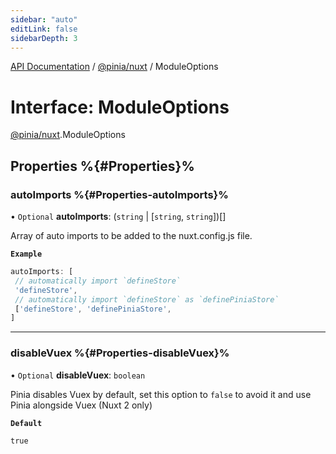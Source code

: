 ```yaml
---
sidebar: "auto"
editLink: false
sidebarDepth: 3
---
```


[API Documentation](../index.md) / [@pinia/nuxt](../modules/pinia_nuxt.md) / ModuleOptions

# Interface: ModuleOptions

[@pinia/nuxt](../modules/pinia_nuxt.md).ModuleOptions

## Properties %{#Properties}%

### autoImports %{#Properties-autoImports}%

• `Optional` **autoImports**: (`string` \| [`string`, `string`])[]

Array of auto imports to be added to the nuxt.config.js file.

**`Example`**

```js
autoImports: [
 // automatically import `defineStore`
 'defineStore',
 // automatically import `defineStore` as `definePiniaStore`
 ['defineStore', 'definePiniaStore',
]
```

___

### disableVuex %{#Properties-disableVuex}%

• `Optional` **disableVuex**: `boolean`

Pinia disables Vuex by default, set this option to `false` to avoid it and
use Pinia alongside Vuex (Nuxt 2 only)

**`Default`**

`true`
